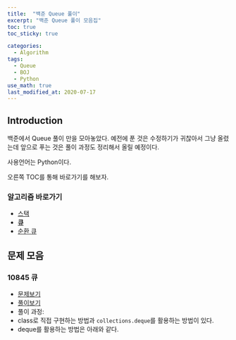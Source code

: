 ```yaml
---
title:  "백준 Queue 풀이"
excerpt: "백준 Queue 풀이 모음집"
toc: true
toc_sticky: true

categories:
  - Algorithm
tags:
  - Queue
  - BOJ
  - Python
use_math: true
last_modified_at: 2020-07-17
---
```


## Introduction

백준에서 Queue 풀이 만을 모아놓았다. 예전에 푼 것은 수정하기가 귀찮아서 그냥 올렸는데 앞으로 푸는 것은 풀이 과정도 정리해서 올릴 예정이다. 

사용언어는 Python이다. 

오른쪽 TOC를 통해 바로가기를 해보자.

**<h3> 알고리즘 바로가기 </h3>**
- [스택](https://inhyeokyoo.github.io/algorithm/Algorithm-Stack/)
- **[큐](https://inhyeokyoo.github.io/algorithm/algorithm-queue/)**
- [순환 큐](https://inhyeokyoo.github.io/algorithm/Algorithm-CircularQueue/)

## 문제 모음

### 10845 큐

- [문제보기](https://www.acmicpc.net/problem/10845)
- [풀이보기](https://github.com/InhyeokYoo/BOJ_Algorithm/blob/master/Queue/10845.py)
- 풀이 과정:
- class로 직접 구현하는 방법과 `collections.deque`를 활용하는 방법이 있다.
- deque를 활용하는 방법은 아래와 같다.

<script src="https://gist.github.com/InhyeokYoo/b717a494c1490258a8487ca0187f4e96.js"></script>
